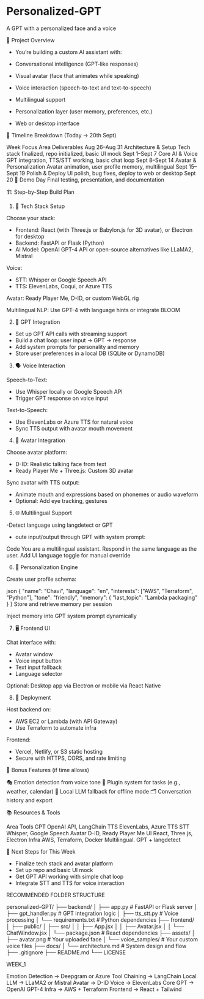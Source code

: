 # Personalized-GPT
A GPT with a personalized face and a voice 

🧠 Project Overview

- You’re building a custom AI assistant with:

- Conversational intelligence (GPT-like responses)

- Visual avatar (face that animates while speaking)

- Voice interaction (speech-to-text and text-to-speech)

- Multilingual support

- Personalization layer (user memory, preferences, etc.)

- Web or desktop interface


📅 Timeline Breakdown (Today → 20th Sept)

Week	                    Focus Area	                  Deliverables
Aug 26–Aug 31	         Architecture & Setup	     Tech stack finalized, repo initialized, basic UI mock
Sept 1–Sept 7	         Core AI & Voice	         GPT integration, TTS/STT working, basic chat loop
Sept 8–Sept 14	         Avatar & Personalization	 Avatar animation, user profile memory, multilingual
Sept 15–Sept 19	         Polish & Deploy	         UI polish, bug fixes, deploy to web or desktop
Sept 20	🎉               Demo Day	                 Final testing, presentation, and documentation


🏗️ Step-by-Step Build Plan

1. 🔧 Tech Stack Setup

Choose your stack:
- Frontend: React (with Three.js or Babylon.js for 3D avatar), or Electron for desktop
- Backend: FastAPI or Flask (Python)
- AI Model: OpenAI GPT-4 API or open-source alternatives like LLaMA2, Mistral

Voice:
- STT: Whisper or Google Speech API
- TTS: ElevenLabs, Coqui, or Azure TTS

Avatar: Ready Player Me, D-ID, or custom WebGL rig

Multilingual NLP: Use GPT-4 with language hints or integrate BLOOM

2. 🧠 GPT Integration

- Set up GPT API calls with streaming support
- Build a chat loop: user input → GPT → response
- Add system prompts for personality and memory
- Store user preferences in a local DB (SQLite or DynamoDB)

3. 🗣️ Voice Interaction

Speech-to-Text:
- Use Whisper locally or Google Speech API
- Trigger GPT response on voice input

Text-to-Speech:
- Use ElevenLabs or Azure TTS for natural voice
- Sync TTS output with avatar mouth movement

4. 🧍 Avatar Integration

Choose avatar platform:
- D-ID: Realistic talking face from text
- Ready Player Me + Three.js: Custom 3D avatar

Sync avatar with TTS output:
- Animate mouth and expressions based on phonemes or audio waveform
- Optional: Add eye tracking, gestures

5. 🌐 Multilingual Support

-Detect language using langdetect or GPT

- oute input/output through GPT with system prompt:

Code
You are a multilingual assistant. Respond in the same language as the user.
Add UI language toggle for manual override

6. 🧬 Personalization Engine

Create user profile schema:

json
{
  "name": "Chavi",
  "language": "en",
  "interests": ["AWS", "Terraform", "Python"],
  "tone": "friendly",
  "memory": {
    "last_topic": "Lambda packaging"
  }
}
Store and retrieve memory per session

Inject memory into GPT system prompt dynamically

7. 🖥️ Frontend UI

Chat interface with:
- Avatar window
- Voice input button
- Text input fallback
- Language selector

Optional: Desktop app via Electron or mobile via React Native

8. 🚀 Deployment

Host backend on:
- AWS EC2 or Lambda (with API Gateway)
- Use Terraform to automate infra

Frontend:
- Vercel, Netlify, or S3 static hosting
- Secure with HTTPS, CORS, and rate limiting

🧪 Bonus Features (if time allows)

🎭 Emotion detection from voice tone
🧩 Plugin system for tasks (e.g., weather, calendar)
🧠 Local LLM fallback for offline mode
🗂️ Conversation history and export

📚 Resources & Tools

Area	             Tools
GPT	           OpenAI API, LangChain
TTS	           ElevenLabs, Azure TTS
STT	           Whisper, Google Speech
Avatar	       D-ID, Ready Player Me
UI	           React, Three.js, Electron
Infra	       AWS, Terraform, Docker
Multilingual.  GPT + langdetect


🧭 Next Steps for This Week
- Finalize tech stack and avatar platform
- Set up repo and basic UI mock
- Get GPT API working with simple chat loop
- Integrate STT and TTS for voice interaction


RECOMMENDED FOLDER STRUCTURE

personalized-GPT/
├── backend/
│   ├── app.py               # FastAPI or Flask server
│   ├── gpt_handler.py       # GPT integration logic
│   ├── tts_stt.py           # Voice processing
│   └── requirements.txt     # Python dependencies
├── frontend/
│   ├── public/
│   ├── src/
│   │   ├── App.jsx
│   │   ├── Avatar.jsx
│   │   └── ChatWindow.jsx
│   └── package.json         # React dependencies
├── assets/
│   ├── avatar.png           # Your uploaded face
│   └── voice_samples/       # Your custom voice files
├── docs/
│   └── architecture.md      # System design and flow
├── .gitignore
├── README.md
└── LICENSE



WEEK_1

Emotion Detection -> Deepgram or Azure
Tool Chaining -> LangChain
Local LLM -> LLaMA2 or Mistral
Avatar -> D-ID
Voice -> ElevenLabs
Core GPT -> OpenAI GPT-4
Infra -> AWS + Terraform
Frontend -> React + Tailwind